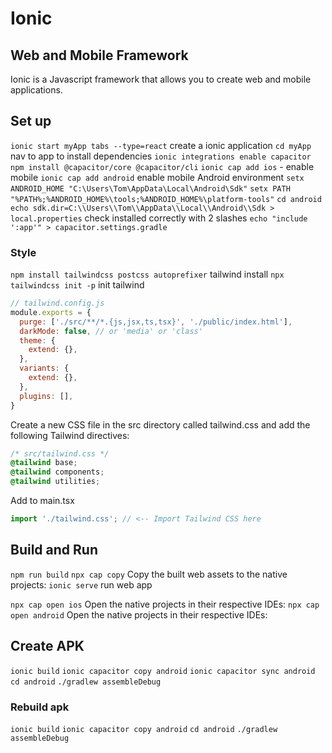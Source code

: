 # Ionic

## Web and Mobile Framework

Ionic is a Javascript framework that allows you to create web and mobile applications.

## Set up

`ionic start myApp tabs --type=react` create a ionic application
`cd myApp` nav to app to install dependencies
`ionic integrations enable capacitor`
`npm install @capacitor/core @capacitor/cli`
`ionic cap add ios` - enable mobile
`ionic cap add android` enable mobile
Android environment
`setx ANDROID_HOME "C:\Users\Tom\AppData\Local\Android\Sdk"`
`setx PATH "%PATH%;%ANDROID_HOME%\tools;%ANDROID_HOME%\platform-tools"`
`cd android`
`echo sdk.dir=C:\\Users\\Tom\\AppData\\Local\\Android\\Sdk > local.properties` check installed correctly with 2 slashes
`echo "include ':app'" > capacitor.settings.gradle`

### Style

`npm install tailwindcss postcss autoprefixer` tailwind install
`npx tailwindcss init -p` init tailwind


```js
// tailwind.config.js
module.exports = {
  purge: ['./src/**/*.{js,jsx,ts,tsx}', './public/index.html'],
  darkMode: false, // or 'media' or 'class'
  theme: {
    extend: {},
  },
  variants: {
    extend: {},
  },
  plugins: [],
}
```

Create a new CSS file in the src directory called tailwind.css and add the following Tailwind directives:

```css
/* src/tailwind.css */
@tailwind base;
@tailwind components;
@tailwind utilities;
```

Add to main.tsx

```js
import './tailwind.css'; // <-- Import Tailwind CSS here
```

## Build and Run

`npm run build`
`npx cap copy` Copy the built web assets to the native projects:
`ionic serve` run web app

`npx cap open ios` Open the native projects in their respective IDEs:
`npx cap open android` Open the native projects in their respective IDEs:

## Create APK

`ionic build`
`ionic capacitor copy android`
`ionic capacitor sync android`
`cd android`
`./gradlew assembleDebug`

### Rebuild apk

`ionic build`
`ionic capacitor copy android`
`cd android`
`./gradlew assembleDebug`